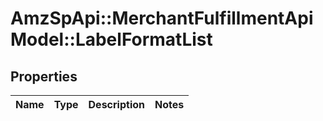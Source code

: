# AmzSpApi::MerchantFulfillmentApiModel::LabelFormatList

## Properties
Name | Type | Description | Notes
------------ | ------------- | ------------- | -------------


